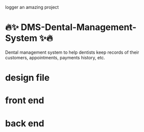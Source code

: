 logger an amazing project

# :fire::sparkles: DMS-Dental-Management-System :sparkles::fire:
Dental management system to help dentists keep records of their customers, appointments, payments history, etc.

# design file

# front end

# back end
